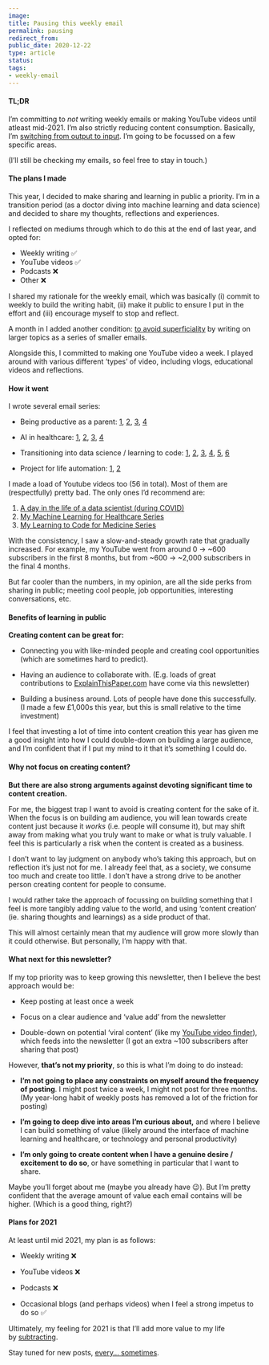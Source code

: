 ```yaml
---
image: 
title: Pausing this weekly email
permalink: pausing
redirect_from: 
public_date: 2020-12-22
type: article
status: 
tags:
- weekly-email
---
```



#### **TL;DR**

I’m committing to _not_ writing weekly emails or making YouTube videos until atleast mid-2021. I’m also strictly reducing content consumption. Basically, I’m [switching from output to input](https://buttondown.email/ChrisLovejoy/archive/how-to-make-the-most-of-free-moments/?utm_source=chris-lovejoy&utm_medium=email). I’m going to be focussed on a few specific areas.

(I’ll still be checking my emails, so feel free to stay in touch.)


#### The plans I made

This year, I decided to make sharing and learning in public a priority. I’m in a transition period (as a doctor diving into machine learning and data science) and decided to share my thoughts, reflections and experiences.

I reflected on mediums through which to do this at the end of last year, and opted for:

- Weekly writing ✅
- YouTube videos ✅
- Podcasts ❌
- Other ❌

I shared my rationale for the weekly email, which was basically (i) commit to weekly to build the writing habit, (ii) make it public to ensure I put in the effort and (iii) encourage myself to stop and reflect.

A month in I added another condition: [to avoid superficiality](https://buttondown.email/ChrisLovejoy/archive/avoiding-superficiality-the-future-of-this-weekly/?utm_source=chris-lovejoy&utm_medium=email) by writing on larger topics as a series of smaller emails.

Alongside this, I committed to making one YouTube video a week. I played around with various different ‘types’ of video, including vlogs, educational videos and reflections.


#### How it went

I wrote several email series:

- Being productive as a parent: [1](https://buttondown.email/ChrisLovejoy/archive/never-writing-ourselves-off-productivity-lessons/?utm_source=chris-lovejoy&utm_medium=email), [2](https://buttondown.email/ChrisLovejoy/archive/matching-tasks-to-moments-a-method-to-maximise/?utm_source=chris-lovejoy&utm_medium=email), [3](https://buttondown.email/ChrisLovejoy/archive/strategies-for-sleeping-less-lessons-from/?utm_source=chris-lovejoy&utm_medium=email), [4](https://buttondown.email/ChrisLovejoy/archive/the-benefits-of-breaking-routines/?utm_source=chris-lovejoy&utm_medium=email)
    
- AI in healthcare: [1](https://buttondown.email/ChrisLovejoy/archive/machine-learning-in-medicine-in-the-2020s-my/?utm_source=chris-lovejoy&utm_medium=email), [2](https://buttondown.email/ChrisLovejoy/archive/artificial-intelligence-in-drug-discovery/?utm_source=chris-lovejoy&utm_medium=email), [3](https://buttondown.email/ChrisLovejoy/archive/will-ai-replace-doctors/?utm_source=chris-lovejoy&utm_medium=email), [4](https://buttondown.email/ChrisLovejoy/archive/what-can-doctors-do-that-ai-cant/?utm_source=chris-lovejoy&utm_medium=email)
    
- Transitioning into data science / learning to code: [1](https://buttondown.email/ChrisLovejoy/archive/finding-and-learning-from-technical-mentors/?utm_source=chris-lovejoy&utm_medium=email), [2](https://buttondown.email/ChrisLovejoy/archive/building-a-project-portfolio/?utm_source=chris-lovejoy&utm_medium=email), [3](https://buttondown.email/ChrisLovejoy/archive/should-i-go-on-a-project-based-course-bootcamp/?utm_source=chris-lovejoy&utm_medium=email), [4](https://buttondown.email/ChrisLovejoy/archive/3-routes-to-combine-machine-learning-with-domain/?utm_source=chris-lovejoy&utm_medium=email), [5](https://buttondown.email/ChrisLovejoy/archive/every-coding-project-i-ever-did-and-what-i-learnt/?utm_source=chris-lovejoy&utm_medium=email), [6](https://buttondown.email/ChrisLovejoy/archive/6-reasons-to-learn-coding-through-projects/?utm_source=chris-lovejoy&utm_medium=email)
    
- Project for life automation: [1](https://chrislovejoy.me/job-scraper/?utm_source=chris-lovejoy&utm_medium=email), [2](https://towardsdatascience.com/i-created-my-own-youtube-algorithm-to-stop-me-wasting-time-afd170f4ca3a?utm_source=chris-lovejoy&utm_medium=email)
    

I made a load of Youtube videos too (56 in total). Most of them are (respectfully) pretty bad. The only ones I’d recommend are:

1. [A day in the life of a data scientist (during COVID)](https://www.youtube.com/watch?v=Y69ma9ad4_k&utm_source=chris-lovejoy&utm_medium=email)
2. [My Machine Learning for Healthcare Series](https://www.youtube.com/watch?v=dj_mF4OlcUY&list=PLZz4IsmMUFBxfuW059IEdqtPuytFG-vae&utm_source=chris-lovejoy&utm_medium=email)
3. [My Learning to Code for Medicine Series](https://www.youtube.com/watch?v=ve9Mz58p4VA&list=PLZz4IsmMUFBw-1i7MujDwNoWE2mK4Yt53&utm_source=chris-lovejoy&utm_medium=email)


With the consistency, I saw a slow-and-steady growth rate that gradually increased. For example, my YouTube went from around 0 -> ~600 subscribers in the first 8 months, but from ~600 -> ~2,000 subscribers in the final 4 months.

But far cooler than the numbers, in my opinion, are all the side perks from sharing in public; meeting cool people, job opportunities, interesting conversations, etc.

#### Benefits of learning in public

**Creating content can be great for:**

- Connecting you with like-minded people and creating cool opportunities (which are sometimes hard to predict).
    
- Having an audience to collaborate with. (E.g. loads of great contributions to [ExplainThisPaper.com](http://explainthispaper.com/?utm_source=chris-lovejoy&utm_medium=email) have come via this newsletter)
    
- Building a business around. Lots of people have done this successfully. (I made a few £1,000s this year, but this is small relative to the time investment)
    

I feel that investing a lot of time into content creation this year has given me a good insight into how I could double-down on building a large audience, and I’m confident that if I put my mind to it that it’s something I could do.

#### Why not focus on creating content?

**But there are also strong arguments against devoting significant time to content creation.**

For me, the biggest trap I want to avoid is creating content for the sake of it. When the focus is on building am audience, you will lean towards create content just because it _works_ (i.e. people will consume it), but may shift away from making what you truly want to make or what is truly valuable. I feel this is particularly a risk when the content is created as a business.

I don’t want to lay judgment on anybody who’s taking this approach, but on reflection it’s just not for me. I already feel that, as a society, we consume too much and create too little. I don’t have a strong drive to be another person creating content for people to consume.

I would rather take the approach of focussing on building something that I feel is more tangibly adding value to the world, and using ‘content creation’ (ie. sharing thoughts and learnings) as a side product of that.

This will almost certainly mean that my audience will grow more slowly than it could otherwise. But personally, I’m happy with that.

#### What next for this newsletter?

If my top priority was to keep growing this newsletter, then I believe the best approach would be:

- Keep posting at least once a week
    
- Focus on a clear audience and ‘value add’ from the newsletter
    
- Double-down on potential ‘viral content’ (like my [YouTube video finder](https://towardsdatascience.com/i-created-my-own-youtube-algorithm-to-stop-me-wasting-time-afd170f4ca3a?utm_source=chris-lovejoy&utm_medium=email)), which feeds into the newsletter (I got an extra ~100 subscribers after sharing that post)
    

However, **that’s not my priority**, so this is what I’m doing to do instead:

- **I’m not going to place any constraints on myself around the frequency of posting**. I might post twice a week, I might not post for three months. (My year-long habit of weekly posts has removed a lot of the friction for posting)
    
- **I’m going to deep dive into areas I’m curious about,** and where I believe I can build something of value (likely around the interface of machine learning and healthcare, or technology and personal productivity)
    

- **I’m only going to create content when I have a genuine desire / excitement to do so**, or have something in particular that I want to share.
    

Maybe you’ll forget about me (maybe you already have 😉). But I’m pretty confident that the average amount of value each email contains will be higher. (Which is a good thing, right?)

#### Plans for 2021

At least until mid 2021, my plan is as follows:

- Weekly writing ❌
    
- YouTube videos ❌
    
- Podcasts ❌
    
- Occasional blogs (and perhaps videos) when I feel a strong impetus to do so ✅


Ultimately, my feeling for 2021 is that I’ll add more value to my life by [subtracting](https://sive.rs/subtract?utm_source=chris-lovejoy&utm_medium=email).

Stay tuned for new posts, [every… sometimes](https://waitbutwhy.com/?utm_source=chris-lovejoy&utm_medium=email).